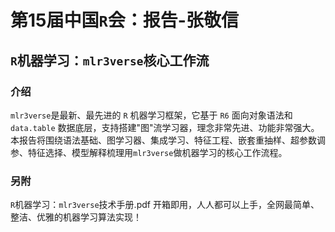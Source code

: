 # 第15届中国`R`会：报告-张敬信

## `R`机器学习：`mlr3verse`核心工作流

### 介绍

`mlr3verse`是最新、最先进的 `R` 机器学习框架，它基于 `R6` 面向对象语法和 `data.table` 数据底层，支持搭建"图"流学习器，理念非常先进、功能非常强大。本报告将围绕语法基础、图学习器、集成学习、特征工程、嵌套重抽样、超参数调参、特征选择、模型解释梳理用`mlr3verse`做机器学习的核心工作流程。

### 另附

`R`机器学习：`mlr3verse`技术手册.pdf 
开箱即用，人人都可以上手，全网最简单、整洁、优雅的机器学习算法实现！
